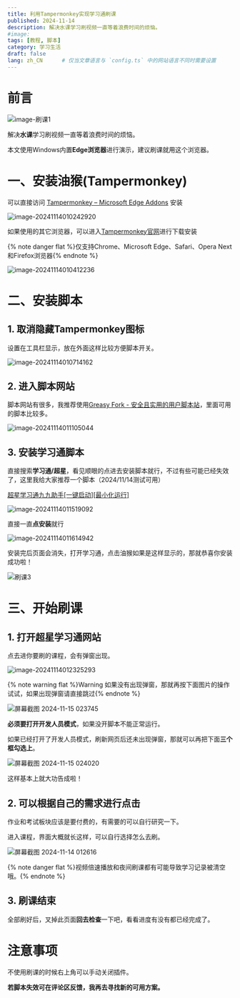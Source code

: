 ```yaml
---
title: 利用Tampermonkey实现学习通刷课
published: 2024-11-14
description: 解决水课学习刷视频一直等着浪费时间的烦恼。
#image:
tags: [教程, 脚本]
category: 学习生活
draft: false
lang: zh_CN      # 仅当文章语言与 `config.ts` 中的网站语言不同时需要设置
---
```


# 前言

![image-刷课1](https://bd076fc.webp.li/2024/11/649585414300c466713026195577b655.png)

解决**水课**学习刷视频一直等着浪费时间的烦恼。

本文使用Windows内置**Edge浏览器**进行演示，建议刷课就用这个浏览器。



# 一、安装油猴(Tampermonkey)

可以直接访问 [Tampermonkey – Microsoft Edge Addons](https://microsoftedge.microsoft.com/addons/detail/tampermonkey/iikmkjmpaadaobahmlepeloendndfphd) 安装

![image-20241114010242920](https://bd076fc.webp.li/2024/11/dcfa02093cc64516521f2bc7220b0721.png)



如果使用的其它浏览器，可以进入[Tampermonkey官网](https://www.tampermonkey.net/)进行下载安装

{% note danger flat %}仅支持Chrome、Microsoft Edge、Safari、Opera Next和Firefox浏览器{% endnote %}

![image-20241114010412236](https://bd076fc.webp.li/2024/11/b2567f1814c9bebd90cbbd6666c4ccdb.png)



# 二、安装脚本

## 1. 取消隐藏Tampermonkey图标

   设置在工具栏显示，放在外面这样比较方便脚本开关。

![image-20241114010714162](https://bd076fc.webp.li/2024/11/bdf748bc9ee51905500c0108a701e06f.png)



## 2. 进入脚本网站

   脚本网站有很多，我推荐使用[Greasy Fork - 安全且实用的用户脚本站](https://greasyfork.org/zh-CN)，里面可用的脚本比较多。

![image-20241114011105044](https://bd076fc.webp.li/2024/11/eae59071a7b94083e8d629d238cb82ee.png)



## 3. 安装学习通脚本

直接搜索**学习通/超星**，看见顺眼的点进去安装脚本就行，不过有些可能已经失效了，这里我给大家推荐一个脚本（2024/11/14测试可用）

[超星学习通九九助手[一键启动][最小化运行]](https://greasyfork.org/zh-CN/scripts/469522-超星学习通九九助手-一键启动-最小化运行)

![image-20241114011519092](https://bd076fc.webp.li/2024/11/836676c57e17a414b4d87c0e03bc6266.png)

直接一直**点安装**就行

![image-20241114011614942](https://bd076fc.webp.li/2024/11/f5e866faf7b02f246713b3a9b205be8b.png)



安装完后页面会消失，打开学习通，点击油猴如果是这样显示的，那就恭喜你安装成功啦！

![刷课3](https://bd076fc.webp.li/2024/11/9d6376b46d60cb099538050d6932478f.png)




# 三、开始刷课

## 1. 打开超星学习通网站

   点去进你要刷的课程，会有弹窗出现。

![image-20241114012325293](https://bd076fc.webp.li/2024/11/af54a6b8097fdf8ed9d3226257f8eb6d.png)



{% note warning flat %}Warning 如果没有出现弹窗，那就再按下面图片的操作试试，如果出现弹窗请直接跳过{% endnote %}

![屏幕截图 2024-11-15 023745](https://bd076fc.webp.li/2024/11/79af526bbb2bfb3f4dbe58cf393b6628.png)

**必须要打开开发人员模式**，如果没开脚本不能正常运行。

如果已经打开了开发人员模式，刷新网页后还未出现弹窗，那就可以再把下面**三个框勾选上**。

![屏幕截图 2024-11-15 024020](https://bd076fc.webp.li/2024/11/acc42ff379020bf2f9cfc599ded49bda.png)

这样基本上就大功告成啦！



## 2. 可以根据自己的需求进行点击

   作业和考试板块应该是要付费的，有需要的可以自行研究一下。

   进入课程，界面大概就长这样，可以自行选择怎么去刷。

![屏幕截图 2024-11-14 012616](https://bd076fc.webp.li/2024/11/aa2f5a0e5163494dd17f79c9fb27d9f1.png)

{% note danger flat %}视频倍速播放和夜间刷课都有可能导致学习记录被清空哦。{% endnote %}


## 3. 刷课结束

   全部刷好后，叉掉此页面**回去检查**一下吧，看看进度有没有都已经完成了。



# 注意事项

   不使用刷课的时候右上角可以手动关闭插件。

   **若脚本失效可在评论区反馈，我再去寻找新的可用方案。**